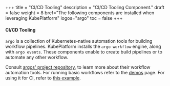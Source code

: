 +++
title = "CI/CD Tooling"
description = "CI/CD Tooling Component."
draft = false
weight = 8
bref="The following components are installed when leveraging KubePlatform"
logos="argo"
toc = false
+++

#### CI/CD Tooling

`argo` is a collection of Kubernetes-native automation tools for building workflow pipelines. KubePlatform installs the `argo workflow` engine, along with `argo events`. These components enable to create build pipelines or to automate any other workflow.  

Consult [argos' project repository](https://github.com/argoproj/argo), to learn more about their workflow automation tools.
For running basic workflows refer to the [demos](https://github.com/argoproj/argo/blob/master/demo.md) page. For using it for CI, refer to [this example](https://github.com/kube-platform/base-extras/tree/master/argo/examples/ci/CI.md).
